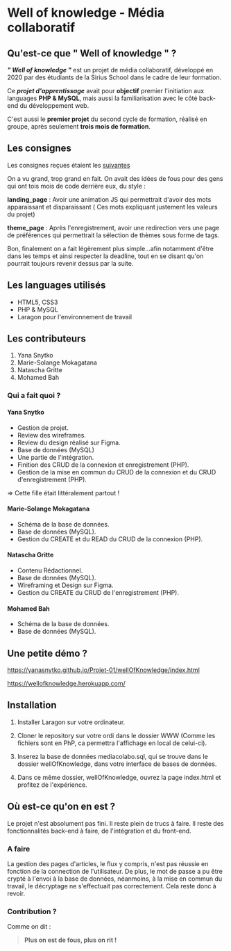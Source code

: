 # Well of knowledge - Média collaboratif 

## Qu'est-ce que " Well of knowledge " ? 

**_" Well of knowledge "_** est un  projet de média collaboratif, développé en 2020 par des étudiants de la Sirius School  dans le cadre de leur formation.

Ce **_projet d'apprentissage_** avait pour **objectif** premier l'initiation aux languages **PHP & MySQL**, mais aussi la familiarisation avec le côté back-end du développement web.

C'est aussi le **premier projet** du second cycle de formation,  réalisé en groupe,  après seulement **trois mois de formation**.

## Les consignes 

Les consignes reçues étaient les [suivantes](https://github.com/sirius-school/Semaine-08/blob/master/Projet/consignes.md)

On a vu grand, trop grand en fait. On avait des idées de fous pour des gens qui ont tois mois de code derrière eux,  du style :

**landing_page** : Avoir une animation JS qui permettrait d'avoir des mots apparaissant et disparaissant ( Ces mots expliquant justement les valeurs du projet)

**theme_page** : Après l'enregistrement, avoir une redirection vers une page de préférences qui permettrait la sélection de thèmes sous forme de tags. 

Bon, finalement on a fait légèrement plus simple...afin notamment d'être dans les temps et ainsi respecter la deadline, tout en se disant qu'on pourrait toujours revenir dessus par la suite. 


## Les languages utilisés 

- HTML5, CSS3
- PHP & MySQL 
- Laragon pour l'environnement de travail 

## Les contributeurs 

1. Yana Snytko 
2. Marie-Solange Mokagatana
3. Natascha Gritte 
4. Mohamed Bah

### Qui a fait quoi ? 

 #### Yana Snytko 

 - Gestion de projet. 
 - Review des wireframes.
 - Review du design réalisé sur Figma.
 - Base de données (MySQL)
 - Une partie de l'intégration.
 - Finition des CRUD de la connexion et enregistrement (PHP).
 - Gestion de la mise en commun du CRUD de la connexion et du CRUD d'enregistrement (PHP).

 => Cette fille était littéralement partout !

####  Marie-Solange Mokagatana

 - Schéma de la base de données.
 - Base de données (MySQL).
 - Gestion du CREATE et du READ du CRUD de la connexion (PHP).
 
 #### Natascha Gritte 

 - Contenu Rédactionnel. 
 - Base de données (MySQL).
 - Wireframing et Design sur Figma.
 - Gestion du CREATE du CRUD de l'enregistrement (PHP).

 #### Mohamed Bah 

 - Schéma de la base de données.
 - Base de données (MySQL).

## Une petite démo ? 

https://yanasnytko.github.io/Projet-01/wellOfKnowledge/index.html

https://wellofknowledge.herokuapp.com/ 

## Installation 

1. Installer Laragon sur votre ordinateur. 

2. Cloner le repository sur votre ordi dans le dossier WWW (Comme les fichiers sont en PhP, ca permettra l'affichage en local de celui-ci).

3. Inserez la base de données mediacolabo.sql, qui se trouve dans le dossier wellOfKnowledge, dans votre interface de bases de données.

4. Dans ce même dossier, wellOfKnowledge, ouvrez la page index.html et profitez de l'expérience.

## Où est-ce qu'on en est ? 

Le projet n'est absolument pas fini. Il reste plein de trucs à faire. 
Il reste des fonctionnalités back-end à faire, de l'intégration et du front-end. 

### A faire 

La gestion des pages d'articles, le flux y compris, n'est pas réussie en fonction de la connection de l'utilisateur.
De plus, le mot de passe a pu être crypté à l'envoi à la base de données, néanmoins, à la mise en commun du travail, le décryptage ne s'effectuait pas correctement.
Cela reste donc à revoir. 

### Contribution ? 
Comme on dit : 

> **Plus on est de fous, plus on rit !**
